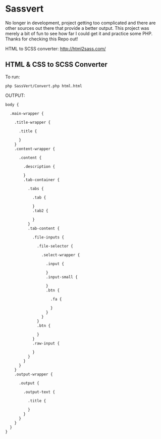 # Sassvert

No longer in development, project getting too complicated and there are other sources out there that provide a better output. This project was merely a bit of fun to see how far I could get it and practice some PHP. Thanks for checking this Repo out!

HTML to SCSS converter: http://html2sass.com/

## HTML &amp; CSS to SCSS Converter

To run:

`php SassVert/Convert.php html.html`

OUTPUT:

```
body {

  .main-wrapper {

    .title-wrapper {

      .title {

      } 
    } 
    .content-wrapper {

      .content {

        .description {

        } 
        .tab-container {

          .tabs {

            .tab {

            } 
            .tab2 {

            } 
          } 
          .tab-content {

            .file-inputs {

              .file-selector {

                .select-wrapper {

                  .input {

                  } 
                  .input-small {

                  } 
                  .btn {

                    .fa {

                    } 
                  } 
                } 
              } 
              .btn {

              } 
            } 
            .raw-input {

            } 
          } 
        } 
      } 
    } 
    .output-wrapper {

      .output {

        .output-text {

          .title {

          } 
        } 
      } 
    } 
  } 
} 
```
